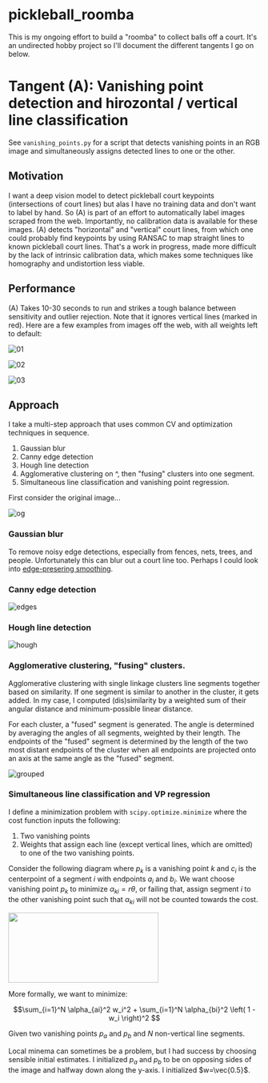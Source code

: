 # pickleball_roomba
This is my ongoing effort to build a "roomba" to collect balls off a court. It's an undirected hobby project so I'll document the different tangents I go on below.

# Tangent (A): Vanishing point detection and hirozontal / vertical line classification
See `vanishing_points.py` for a script that detects vanishing points in an RGB image and simultaneously assigns detected lines to one or the other.

## Motivation
I want a deep vision model to detect pickleball court keypoints (intersections of court lines) but alas I have no training data and don't want to label by hand. So (A) is part of an effort to automatically label images scraped from the web. Importantly, no calibration data is available for these images. (A) detects "horizontal" and "vertical" court lines, from which one could probably find keypoints by using RANSAC to map straight lines to known pickleball court lines. That's a work in progress, made more difficult by the lack of intrinsic calibration data, which makes some techniques like homography and undistortion less viable.

## Performance
(A) Takes 10-30 seconds to run and strikes a tough balance between sensitivity and outlier rejection. Note that it ignores vertical lines (marked in red). Here are a few examples from images off the web, with all weights left to default:

![01](https://github.com/ekchapman/pickleball_roomba/assets/43839555/24a97160-4637-407b-9e76-a17784000ab5)

![02](https://github.com/ekchapman/pickleball_roomba/assets/43839555/19b343ce-0172-45f8-9326-8e8164eb71ea)

![03](https://github.com/ekchapman/pickleball_roomba/assets/43839555/c6b66ce5-4c45-415e-ab3f-88323c3feddb)

## Approach
I take a multi-step approach that uses common CV and optimization techniques in sequence.
1. Gaussian blur
2. Canny edge detection
3. Hough line detection
4. Agglomerative clustering on ^, then "fusing" clusters into one segment.
5. Simultaneous line classification and vanishing point regression.

First consider the original image...

![og](https://github.com/ekchapman/pickleball_roomba/assets/43839555/bc6dc7f4-11f2-46bb-9ce4-3492f7d93e76)


### Gaussian blur
To remove noisy edge detections, especially from fences, nets, trees, and people. Unfortunately this can blur out a court line too. Perhaps I could look into [edge-presering smoothing](https://en.wikipedia.org/wiki/Edge-preserving_smoothing). 

### Canny edge detection

![edges](https://github.com/ekchapman/pickleball_roomba/assets/43839555/1a40e19e-5e15-478e-a38a-ec1bbe156997)

### Hough line detection

![hough](https://github.com/ekchapman/pickleball_roomba/assets/43839555/dbb5efaa-9f2f-4410-bbaf-76fcfd9c2ac7)

### Agglomerative clustering, "fusing" clusters.

Agglomerative clustering with single linkage clusters line segments together based on similarity. If one segment is similar to another in the cluster, it gets added. In my case, I computed (dis)similarity by a weighted sum of their angular distance and minimum-possible linear distance.

For each cluster, a "fused" segment is generated. The angle is determined by averaging the angles of all segments, weighted by their length. The endpoints of the "fused" segment is determined by the length of the two most distant endpoints of the cluster when all endpoints are projected onto an axis at the same angle as the "fused" segment.

![grouped](https://github.com/ekchapman/pickleball_roomba/assets/43839555/87ee7f9d-ba21-45ea-951a-ad8a79670571)

### Simultaneous line classification and VP regression

I define a minimization problem with `scipy.optimize.minimize` where the cost function inputs the following:
1. Two vanishing points
2. Weights that assign each line (except vertical lines, which are omitted) to one of the two vanishing points.

Consider the following diagram where $p_k$ is a vanishing point $k$ and $c_i$ is the centerpoint of a segment $i$ with endpoints $a_i$ and $b_i$. We want choose vanishing point $p_k$ to minimize $\alpha_{ki} = r \theta$, or failing that, assign segment $i$ to the other vanishing point such that $\alpha_{ki}$ will not be counted towards the cost.

<img src="https://github.com/ekchapman/pickleball_roomba/assets/43839555/174d3918-5c43-4e7e-b569-42671d2b9aea" width="300" height="140">

More formally, we want to minimize:

$$\sum_{i=1}^N \alpha_{ai}^2 w_i^2 + \sum_{i=1}^N \alpha_{bi}^2 \left( 1 - w_i \right)^2 $$

Given two vanishing points $p_a$ and $p_b$ and $N$ non-vertical line segments.

Local minema can sometimes be a problem, but I had success by choosing sensible initial estimates. I initialized $p_a$ and $p_b$ to be on opposing sides of the image and halfway down along the y-axis. I initialized $w=\vec{0.5}$.
